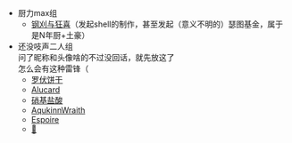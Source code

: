 - 厨力max组  
  * [钢刈与狂喜]( https://space.bilibili.com/49921/ )（发起shell的制作，甚至发起（意义不明的）瑟图基金，属于是N年厨+土豪）  
- 还没吱声二人组  
  问了昵称和头像啥的不过没回话，就先放这了  
  怎么会有这种雷锋（  
  * [罗伏饼干]( https://afdian.net/u/c0363262152c11eb822652540025c377 )  
  * [Alucard]( https://afdian.net/u/cb5cefa2f85011eb97b252540025c377 )  
  * [硝基盐酸]( https://afdian.net/u/ad500748620811ecbd0252540025c377 )  
  * [AqukinnWraith]( https://afdian.net/u/33841cd0d39911ec9f4152540025c377 )  
  * [Espoire]( https://afdian.net/u/a15e65b4a74211eb843552540025c377 )  
  * [🎀]( https://afdian.net/u/dbd3f1cceadb11eca26352540025c377 )  
